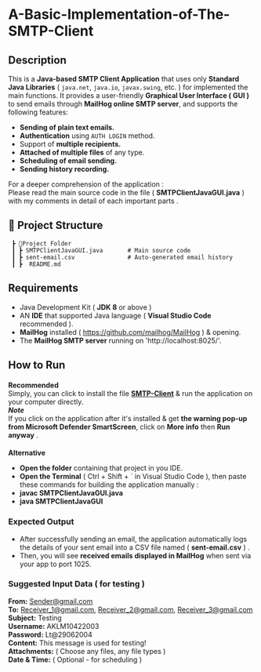 # A-Basic-Implementation-of-The-SMTP-Client

## Description

This is a **Java-based SMTP Client Application** that uses only **Standard Java Libraries** ( `java.net`, `java.io`, `javax.swing`, etc. ) for implemented the main functions. It provides a user-friendly **Graphical User Interface ( GUI )** to send emails through **MailHog online SMTP server**, and supports the following features:

- **Sending of plain text emails.**
- **Authentication** using `AUTH LOGIN` method.
- Support of **multiple recipients.**
- **Attached of multiple files** of any type.
- **Scheduling of email sending.** 
- **Sending history recording.** 

> 

For a deeper comprehension of the application : <br>
Please read the main source code in the file ( **SMTPClientJavaGUI.java** ) with my comments in detail of each important parts .



## 📁 Project Structure
```
 ┣ 📂Project Folder
 ┃ ┣ SMTPClientJavaGUI.java       # Main source code
 ┃ ┣ sent-email.csv               # Auto-generated email history
 ┃ ┣  README.md
```





## Requirements

- Java Development Kit ( **JDK 8** or above )
- AN **IDE** that supported Java language  ( **Visual Studio Code** recommended ).
- **MailHog** installed ( https://github.com/mailhog/MailHog ) & opening.
- The **MailHog SMTP server** running on 'http://localhost:8025/'.



## How to Run
####
**Recommended**  
Simply, you can click to install the file **[SMTP-Client](https://github.com/lethaian29062004/A-Basic-Implementation-of-An-SMTP-Client/raw/main/SMTP-Client.exe)** & run the application on your computer directly. <br>
***Note*** <br>
If you click on the application after it's installed & get **the warning pop-up from Microsoft Defender SmartScreen**, click on **More info** then **Run anyway** .


####
**Alternative**
- **Open the folder** containing that project in you IDE.
- **Open the Terminal** ( Ctrl + Shift + ` in Visual Studio Code ), then paste these commands for building the application manually : 
- **javac SMTPClientJavaGUI.java**
- **java SMTPClientJavaGUI**



### Expected Output
- After successfully sending an email, the application automatically logs the details of your sent email into a CSV file named ( **sent-email.csv** ) .
- Then, you will see **received emails displayed in MailHog** when sent via your app to port 1025.





### Suggested Input Data ( for testing )
**From:** Sender@gmail.com  
**To:** Receiver_1@gmail.com, Receiver_2@gmail.com, Receiver_3@gmail.com  
**Subject:** Testing  
**Username:** AKLM10422003  
**Password:** Lt@29062004  
**Content:** This message is used for testing!  
**Attachments:** ( Choose any files, any file types )  
**Date & Time:** ( Optional - for scheduling )

